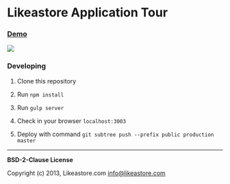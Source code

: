 # Likeastore Application Tour

### [Demo](http://tour.likeastore.com)

[![](http://d13yacurqjgara.cloudfront.net/users/17725/screenshots/1382031/likeastore-tour-bottom.png)](http://dribbble.com/shots/1382031-tour)

### Developing

1. Clone this repository

2. Run ``npm install``

3. Run ``gulp server``

4. Check in your browser ``localhost:3003``

5. Deploy with command ``git subtree push --prefix public production master``

---

**BSD-2-Clause License**

Copyright (c) 2013, Likeastore.com <info@likeastore.com>
